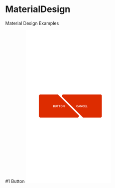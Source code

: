 # MaterialDesign
Material Design Examples



#1 Button
![alt text](https://github.com/misdi/MaterialDesign/blob/master/images/button.png)
